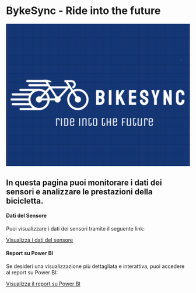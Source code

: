 # BykeSync - Ride into the future

![Bicicletta IoT](logo.png)

<head>
    <meta charset="UTF-8">
    <meta name="viewport" content="width=device-width, initial-scale=1.0">
    <title>BykeSync - Ride into the future</title>
    <link rel="stylesheet" href="style.css">
</head>


## In questa pagina puoi monitorare i dati dei sensori e analizzare le prestazioni della bicicletta.

#### Dati del Sensore

Puoi visualizzare i dati dei sensori tramite il seguente link:

[Visualizza i dati del sensore](https://aliceee15.github.io/bicicletta-iot-2/file.html)

#### Report su Power BI

Se desideri una visualizzazione più dettagliata e interattiva, puoi accedere al report su Power BI:

[Visualizza il report su Power BI](https://aliceee15.github.io/bicicletta-iot-2/report-github.html)


